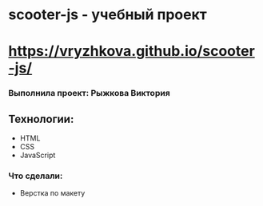 # scooter-js - учебный проект

# https://vryzhkova.github.io/scooter-js/

### Выполнила проект: Рыжкова Виктория

## Технологии:
- HTML
- CSS
- JavaScript

### Что сделали:

- Верстка по макету
